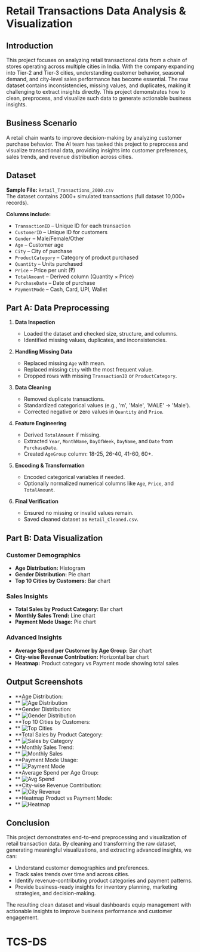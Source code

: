 # Retail Transactions Data Analysis & Visualization

## Introduction
This project focuses on analyzing retail transactional data from a chain of stores operating across multiple cities in India. With the company expanding into Tier-2 and Tier-3 cities, understanding customer behavior, seasonal demand, and city-level sales performance has become essential. The raw dataset contains inconsistencies, missing values, and duplicates, making it challenging to extract insights directly. This project demonstrates how to clean, preprocess, and visualize such data to generate actionable business insights.

## Business Scenario
A retail chain wants to improve decision-making by analyzing customer purchase behavior. The AI team has tasked this project to preprocess and visualize transactional data, providing insights into customer preferences, sales trends, and revenue distribution across cities.

## Dataset
**Sample File:** `Retail_Transactions_2000.csv`  
The dataset contains 2000+ simulated transactions (full dataset 10,000+ records).  

**Columns include:**
- `TransactionID` – Unique ID for each transaction  
- `CustomerID` – Unique ID for customers  
- `Gender` – Male/Female/Other  
- `Age` – Customer age  
- `City` – City of purchase  
- `ProductCategory` – Category of product purchased  
- `Quantity` – Units purchased  
- `Price` – Price per unit (₹)  
- `TotalAmount` – Derived column (Quantity × Price)  
- `PurchaseDate` – Date of purchase  
- `PaymentMode` – Cash, Card, UPI, Wallet  

## Part A: Data Preprocessing
1. **Data Inspection**
   - Loaded the dataset and checked size, structure, and columns.  
   - Identified missing values, duplicates, and inconsistencies.  

2. **Handling Missing Data**
   - Replaced missing `Age` with mean.  
   - Replaced missing `City` with the most frequent value.  
   - Dropped rows with missing `TransactionID` or `ProductCategory`.  

3. **Data Cleaning**
   - Removed duplicate transactions.  
   - Standardized categorical values (e.g., 'm', 'Male', 'MALE' → 'Male').  
   - Corrected negative or zero values in `Quantity` and `Price`.  

4. **Feature Engineering**
   - Derived `TotalAmount` if missing.  
   - Extracted `Year`, `MonthName`, `DayOfWeek`, `DayName`, and `Date` from `PurchaseDate`.  
   - Created `AgeGroup` column: 18-25, 26-40, 41-60, 60+.  

5. **Encoding & Transformation**
   - Encoded categorical variables if needed.  
   - Optionally normalized numerical columns like `Age`, `Price`, and `TotalAmount`.  

6. **Final Verification**
   - Ensured no missing or invalid values remain.  
   - Saved cleaned dataset as `Retail_Cleaned.csv`.  

## Part B: Data Visualization
### Customer Demographics
- **Age Distribution:** Histogram  
- **Gender Distribution:** Pie chart  
- **Top 10 Cities by Customers:** Bar chart  

### Sales Insights
- **Total Sales by Product Category:** Bar chart  
- **Monthly Sales Trend:** Line chart  
- **Payment Mode Usage:** Pie chart  

### Advanced Insights
- **Average Spend per Customer by Age Group:** Bar chart  
- **City-wise Revenue Contribution:** Horizontal bar chart  
- **Heatmap:** Product category vs Payment mode showing total sales  

## Output Screenshots
- **Age Distribution:
- ** ![Age Distribution](Images/Age_distribution.png)  
- **Gender Distribution:
- ** ![Gender Distribution](Images/Gender_distribution.png)  
- **Top 10 Cities by Customers:
- ** ![Top Cities](Images/Top_10_cities.png)  
- **Total Sales by Product Category:
- ** ![Sales by Category](Images/total_sales.png)  
- **Monthly Sales Trend:
- ** ![Monthly Sales](Images/month_sales_trend.png)  
- **Payment Mode Usage:
- ** ![Payment Mode](Images/payment_mode.png)  
- **Average Spend per Age Group:
- ** ![Avg Spend](Images/average_spend.png)  
- **City-wise Revenue Contribution:
- ** ![City Revenue](Images/revenue.png)  
- **Heatmap Product vs Payment Mode:
- ** ![Heatmap](Images/Heatmap.png)  

## Conclusion
This project demonstrates end-to-end preprocessing and visualization of retail transaction data. By cleaning and transforming the raw dataset, generating meaningful visualizations, and extracting advanced insights, we can:
- Understand customer demographics and preferences.  
- Track sales trends over time and across cities.  
- Identify revenue-contributing product categories and payment patterns.  
- Provide business-ready insights for inventory planning, marketing strategies, and decision-making.

The resulting clean dataset and visual dashboards equip management with actionable insights to improve business performance and customer engagement.
# TCS-DS
